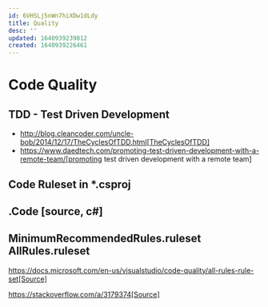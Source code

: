 ```yaml
---
id: 6VHSLj5nWn7hiXDw1dLdy
title: Quality
desc: ''
updated: 1640939239812
created: 1640939226461
---
```


# Code Quality

## TDD - Test Driven Development

* http://blog.cleancoder.com/uncle-bob/2014/12/17/TheCyclesOfTDD.html[TheCyclesOfTDD]
* https://www.daedtech.com/promoting-test-driven-development-with-a-remote-team/[promoting test driven development with a remote team]


## Code Ruleset in *.csproj

.Code
[source, c#]
----
<CodeAnalysisRuleSet>MinimumRecommendedRules.ruleset</CodeAnalysisRuleSet>
<CodeAnalysisRuleSet>AllRules.ruleset</CodeAnalysisRuleSet>
----
https://docs.microsoft.com/en-us/visualstudio/code-quality/all-rules-rule-set[Source]

https://stackoverflow.com/a/3179374[Source]
